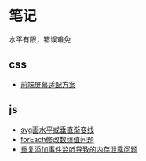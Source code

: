 # 笔记

水平有限，错误难免

## css

- [前端屏幕适配方案](./front-end/css/前端屏幕适配方案.md)

## js

- [svg画水平或垂直渐变线](./front-end/js/svg画水平或垂直渐变线.md)
- [forEach修改数组值问题](./front-end/js/forEach修改数组问题.md)
- [重复添加事件监听导致的内存泄露问题](./front-end/js/重复添加事件监听导致的内存泄露问题.md)